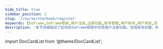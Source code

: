 ```yaml
---
hide_title: true
sidebar_position: 2
slug: '/course/starbook/register'
keywords: [GoFrame,GoFrame框架,用户注册,注册功能,账号管理,用户账号,用户体验,安全注册,注册流程,身份验证]
description: '本节详细描述了如何在GoFrame框架中实现用户注册功能，包括账号创建、用户信息验证以及安全保障。用户可以通过该流程轻松注册并管理个人账号，享受优质的用户体验。'
---
```







import DocCardList from '@theme/DocCardList';

<DocCardList />










